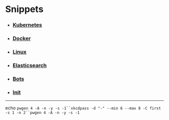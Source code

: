 # Snippets

* ### [Kubernetes](kubernetes)
* ### [Docker](docker)
* ### [Linux](linux)
* ### [Elasticsearch](elasticsearch)
* ### [Bots](bots)
* ### [Init](init)


---

echo `pwgen 4 -A -n -y -s -1``xkcdpass -d "-" --min 6 --max 8 -C first -s 1 -n 2``pwgen 4 -A -n -y -s -1`
